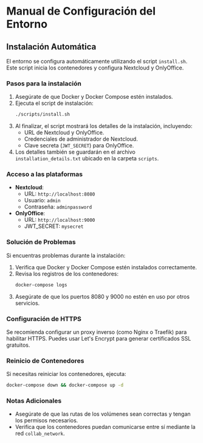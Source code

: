 # Manual de Configuración del Entorno

## Instalación Automática
El entorno se configura automáticamente utilizando el script `install.sh`. Este script inicia los contenedores y configura Nextcloud y OnlyOffice.

### Pasos para la instalación
1. Asegúrate de que Docker y Docker Compose estén instalados.
2. Ejecuta el script de instalación:
   ```bash
   ./scripts/install.sh
   ```
3. Al finalizar, el script mostrará los detalles de la instalación, incluyendo:
   - URL de Nextcloud y OnlyOffice.
   - Credenciales de administrador de Nextcloud.
   - Clave secreta (`JWT_SECRET`) para OnlyOffice.
4. Los detalles también se guardarán en el archivo `installation_details.txt` ubicado en la carpeta `scripts`.

### Acceso a las plataformas
- **Nextcloud**:
  - URL: `http://localhost:8080`
  - Usuario: `admin`
  - Contraseña: `adminpassword`
- **OnlyOffice**:
  - URL: `http://localhost:9000`
  - JWT_SECRET: `mysecret`

### Solución de Problemas
Si encuentras problemas durante la instalación:
1. Verifica que Docker y Docker Compose estén instalados correctamente.
2. Revisa los registros de los contenedores:
   ```bash
   docker-compose logs
   ```
3. Asegúrate de que los puertos 8080 y 9000 no estén en uso por otros servicios.

### Configuración de HTTPS
Se recomienda configurar un proxy inverso (como Nginx o Traefik) para habilitar HTTPS. Puedes usar Let's Encrypt para generar certificados SSL gratuitos.

### Reinicio de Contenedores
Si necesitas reiniciar los contenedores, ejecuta:
```bash
docker-compose down && docker-compose up -d
```

### Notas Adicionales
- Asegúrate de que las rutas de los volúmenes sean correctas y tengan los permisos necesarios.
- Verifica que los contenedores puedan comunicarse entre sí mediante la red `collab_network`.
